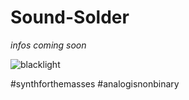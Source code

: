 # Sound-Solder
*infos coming soon*


![blacklight](https://user-images.githubusercontent.com/69580597/104730669-c208ac00-573a-11eb-8a7e-11d0cb3207ef.jpeg)

#synthforthemasses #analogisnonbinary
